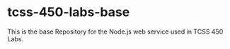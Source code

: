 # tcss-450-labs-base
This is the base Repository for the Node.js web service used in TCSS 450 Labs. 

